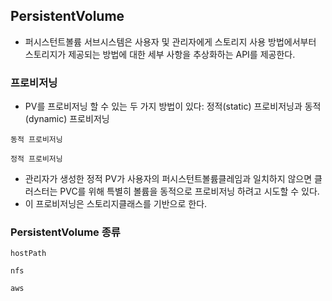 ## PersistentVolume

- 퍼시스턴트볼륨 서브시스템은 사용자 및 관리자에게 스토리지 사용 방법에서부터 스토리지가 제공되는 방법에 대한 세부 사항을 추상화하는 API를 제공한다.

### 프로비저닝

- PV를 프로비저닝 할 수 있는 두 가지 방법이 있다: 정적(static) 프로비저닝과 동적(dynamic) 프로비저닝

`동적 프로비저닝`

`정적 프로비저닝`

- 관리자가 생성한 정적 PV가 사용자의 퍼시스턴트볼륨클레임과 일치하지 않으면 클러스터는 PVC를 위해 특별히 볼륨을 동적으로 프로비저닝 하려고 시도할 수 있다.
- 이 프로비저닝은 스토리지클래스를 기반으로 한다.

### PersistentVolume 종류

`hostPath`

`nfs`

`aws`